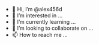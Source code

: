 - 👋 Hi, I’m @alex456d
- 👀 I’m interested in ...
- 🌱 I’m currently learning ...
- 💞️ I’m looking to collaborate on ...
- 📫 How to reach me ...

<!---
alex456d/alex456d is a ✨ special ✨ repository because its `README.md` (this file) appears on your GitHub profile.
You can click the Preview link to take a look at your changes.
--->

